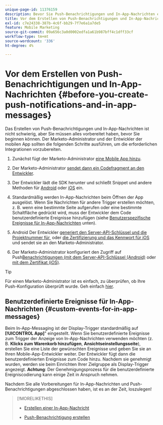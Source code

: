 ```yaml
---
unique-page-id: 11376159
description: Bevor Sie Push-Benachrichtigungen und In-App-Nachrichten erstellen - Marketo-Dokumente - Produktdokumentation
title: Vor dem Erstellen von Push-Benachrichtigungen und In-App-Nachrichten
exl-id: c7e24338-387b-4c6f-bb29-7f7e6a1a7de5
feature: Mobile Marketing
source-git-commit: 09a656c3a0d0002edfa1a61b987bff4c1dff33cf
workflow-type: tm+mt
source-wordcount: '336'
ht-degree: 4%

---
```


# Vor dem Erstellen von Push-Benachrichtigungen und In-App-Nachrichten {#before-you-create-push-notifications-and-in-app-messages}

Das Erstellen von Push-Benachrichtigungen und In-App-Nachrichten ist nicht schwierig, aber Sie müssen alles vorbereitet haben, bevor Sie beginnen können. Der Marketo-Administrator und der Entwickler der mobilen App sollten die folgenden Schritte ausführen, um die erforderlichen Integrationen vorzubereiten.

1. Zunächst fügt der Marketo-Administrator [eine Mobile App hinzu](/help/marketo/product-docs/mobile-marketing/admin/add-a-mobile-app.md).

1. Der Marketo-Administrator [sendet dann ein Codefragment an den Entwickler](/help/marketo/product-docs/mobile-marketing/admin/send-sdk-code-to-a-developer.md).

1. Der Entwickler lädt die SDK herunter und schließt Snippet und andere Methoden für [Android](https://experienceleague.adobe.com/de/docs/marketo-developer/marketo/mobile/installation#how-to-install-marketo-sdk-on-android) oder [iOS](https://experienceleague.adobe.com/de/docs/marketo-developer/marketo/mobile/installation#how-to-install-marketo-sdk-on-ios) ein.

1. Standardmäßig werden In-App-Nachrichten beim Öffnen der App ausgelöst. Wenn Sie Nachrichten für andere Trigger erstellen möchten, z. B. wenn eine bestimmte Seite aufgerufen oder eine bestimmte Schaltfläche gedrückt wird, muss der Entwickler dem Code benutzerdefinierte Ereignisse hinzufügen (siehe [Benutzerspezifische Ereignisse für In-App-Nachrichten](#CustomEvents) unten).

1. Android Der Entwickler [generiert den Server-API-Schlüssel und die Projektnummer für &#x200B;](https://experienceleague.adobe.com/de/docs/marketo-developer/marketo/mobile/installation#how-to-install-marketo-sdk-on-android) oder [die Zertifizierung und das Kennwort für iOS](https://experienceleague.adobe.com/de/docs/marketo-developer/marketo/mobile/installation#install-marketo-sdk-on-ios) und sendet sie an den Marketo-Administrator.

1. Der Marketo-Administrator konfiguriert den Zugriff auf Push[Benachrichtigungen (mit dem Server-API-Schlüssel (Android)](/help/marketo/product-docs/mobile-marketing/admin/configure-mobile-app-android-push-access.md) oder [mit dem Zertifikat (iOS)](/help/marketo/product-docs/mobile-marketing/admin/configure-mobile-app-ios-push-access.md).

>[!TIP]
>
>Für einen Marketo-Administrator ist es einfach, zu überprüfen, ob Ihre Push-Konfiguration überprüft wurde. Geh einfach [hier](/help/marketo/product-docs/mobile-marketing/admin/verify-push-configuration.md).

## Benutzerdefinierte Ereignisse für In-App-Nachrichten {#custom-events-for-in-app-messages}

Beim In-App-Messaging ist der Display-Trigger standardmäßig auf **[!UICONTROL App]**&quot; eingestellt. Wenn Sie benutzerdefinierte Ereignisse zum Trigger der Anzeige von In-App-Nachrichten verwenden möchten (z. B. **Klicks zum Warenkorb hinzufügen**, **Ansichtseinstellungsseite**), erstellen Sie eine Liste der gewünschten Ereignisse und geben Sie sie an Ihren Mobile-App-Entwickler weiter. Der Entwickler fügt dann die benutzerdefinierten Ereignisse zum Code hinzu. Nachdem sie genehmigt wurden, werden sie beim Einrichten Ihrer Zielgruppe als Display-Trigger angezeigt. **Achtung**: Der Genehmigungsprozess für die benutzerdefinierte Ereigniscodierung kann einige Zeit in Anspruch nehmen.

Nachdem Sie alle Vorbereitungen für In-App-Nachrichten und Push-Benachrichtigungen abgeschlossen haben, ist es an der Zeit, loszulegen!

>[!MORELIKETHIS]
>
>* [Erstellen einer In-App-Nachricht](/help/marketo/product-docs/mobile-marketing/in-app-messages/creating-in-app-messages/create-an-in-app-message.md)
>
>* [Push-Benachrichtigung erstellen](/help/marketo/product-docs/mobile-marketing/push-notifications/create-a-push-notification.md)
